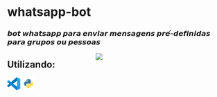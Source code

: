 # whatsapp-bot
### 𝙗𝙤𝙩 𝙬𝙝𝙖𝙩𝙨𝙖𝙥𝙥 𝙥𝙖𝙧𝙖 𝙚𝙣𝙫𝙞𝙖𝙧 𝙢𝙚𝙣𝙨𝙖𝙜𝙚𝙣𝙨 𝙥𝙧𝙚́-𝙙𝙚𝙛𝙞𝙣𝙞𝙙𝙖𝙨 𝙥𝙖𝙧𝙖 𝙜𝙧𝙪𝙥𝙤𝙨 𝙤𝙪 𝙥𝙚𝙨𝙨𝙤𝙖𝙨

<img align="right" width="300" src="https://i2.wp.com/allhtaccess.info/wp-content/uploads/2018/03/programming.gif?fit=1281%2C716&ssl=1" />


## **Utilizando:**  


<code><img height="30" src="https://raw.githubusercontent.com/github/explore/80688e429a7d4ef2fca1e82350fe8e3517d3494d/topics/visual-studio-code/visual-studio-code.png"></code>
<code><img height="30" src="https://raw.githubusercontent.com/github/explore/80688e429a7d4ef2fca1e82350fe8e3517d3494d/topics/python/python.png"></code>



